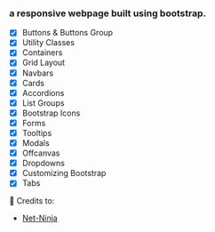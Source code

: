 ### a responsive webpage built using bootstrap.

- [x] Buttons & Buttons Group
- [x] Utility Classes
- [x] Containers
- [x] Grid Layout
- [x] Navbars
- [x] Cards
- [x] Accordions
- [x] List Groups
- [x] Bootstrap Icons
- [x] Forms
- [x] Tooltips
- [x] Modals
- [x] Offcanvas
- [x] Dropdowns
- [x] Customizing Bootstrap
- [x] Tabs

:clap: Credits to:
- [Net-Ninja](https://netninja.dev/)